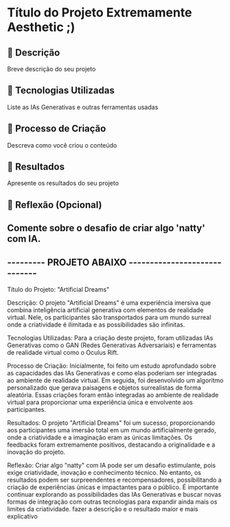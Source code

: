 # Título do Projeto Extremamente Aesthetic ;)

## 📒 Descrição
Breve descrição do seu projeto

## 🤖 Tecnologias Utilizadas
Liste as IAs Generativas e outras ferramentas usadas

## 🧐 Processo de Criação
Descreva como você criou o conteúdo

## 🚀 Resultados
Apresente os resultados do seu projeto

## 💭 Reflexão (Opcional)
Comente sobre o desafio de criar algo 'natty' com IA.
------------------------------------------------------------
--------- PROJETO ABAIXO -----------------------------
-------------------------------------------------
Título do Projeto: "Artificial Dreams"

Descrição: O projeto "Artificial Dreams" é uma experiência imersiva que combina inteligência artificial generativa com elementos de realidade virtual. Nele, os participantes são transportados para um mundo surreal onde a criatividade é ilimitada e as possibilidades são infinitas.

Tecnologias Utilizadas: Para a criação deste projeto, foram utilizadas IAs Generativas como o GAN (Redes Generativas Adversariais) e ferramentas de realidade virtual como o Oculus Rift.

Processo de Criação: Inicialmente, foi feito um estudo aprofundado sobre as capacidades das IAs Generativas e como elas poderiam ser integradas ao ambiente de realidade virtual. Em seguida, foi desenvolvido um algoritmo personalizado que gerava paisagens e objetos surrealistas de forma aleatória. Essas criações foram então integradas ao ambiente de realidade virtual para proporcionar uma experiência única e envolvente aos participantes.

Resultados: O projeto "Artificial Dreams" foi um sucesso, proporcionando aos participantes uma imersão total em um mundo artificialmente gerado, onde a criatividade e a imaginação eram as únicas limitações. Os feedbacks foram extremamente positivos, destacando a originalidade e a inovação do projeto.

Reflexão: Criar algo "natty" com IA pode ser um desafio estimulante, pois exige criatividade, inovação e conhecimento técnico. No entanto, os resultados podem ser surpreendentes e recompensadores, possibilitando a criação de experiências únicas e impactantes para o público. É importante continuar explorando as possibilidades das IAs Generativas e buscar novas formas de integração com outras tecnologias para expandir ainda mais os limites da criatividade. fazer a descrição e o resultado maior e mais explicativo
